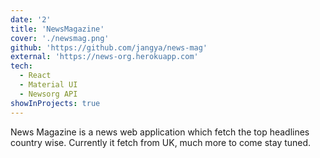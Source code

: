 ```yaml
---
date: '2'
title: 'NewsMagazine'
cover: './newsmag.png'
github: 'https://github.com/jangya/news-mag'
external: 'https://news-org.herokuapp.com'
tech:
  - React
  - Material UI
  - Newsorg API
showInProjects: true
---
```


News Magazine is a news web application which fetch the top headlines country wise. Currently it fetch from UK, much more to come stay tuned.
